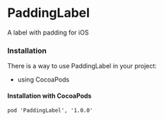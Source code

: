 # PaddingLabel
A label with padding for iOS

### Installation
There is a way to use PaddingLabel in your project:

- using CocoaPods

#### Installation with CocoaPods

```
pod 'PaddingLabel', '1.0.0'
```